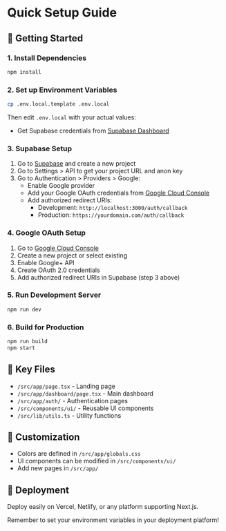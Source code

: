 # Quick Setup Guide

## 🚀 Getting Started

### 1. Install Dependencies
```bash
npm install
```

### 2. Set up Environment Variables
```bash
cp .env.local.template .env.local
```

Then edit `.env.local` with your actual values:
- Get Supabase credentials from [Supabase Dashboard](https://supabase.com/dashboard)

### 3. Supabase Setup
1. Go to [Supabase](https://supabase.com) and create a new project
2. Go to Settings > API to get your project URL and anon key
3. Go to Authentication > Providers > Google:
   - Enable Google provider
   - Add your Google OAuth credentials from [Google Cloud Console](https://console.cloud.google.com/)
   - Add authorized redirect URIs:
     - Development: `http://localhost:3000/auth/callback`
     - Production: `https://yourdomain.com/auth/callback`

### 4. Google OAuth Setup
1. Go to [Google Cloud Console](https://console.cloud.google.com/)
2. Create a new project or select existing
3. Enable Google+ API
4. Create OAuth 2.0 credentials
5. Add authorized redirect URIs in Supabase (step 3 above)

### 5. Run Development Server
```bash
npm run dev
```

### 6. Build for Production
```bash
npm run build
npm start
```

## 📁 Key Files
- `/src/app/page.tsx` - Landing page
- `/src/app/dashboard/page.tsx` - Main dashboard
- `/src/app/auth/` - Authentication pages
- `/src/components/ui/` - Reusable UI components
- `/src/lib/utils.ts` - Utility functions

## 🎨 Customization
- Colors are defined in `/src/app/globals.css`
- UI components can be modified in `/src/components/ui/`
- Add new pages in `/src/app/`

## 🚀 Deployment
Deploy easily on Vercel, Netlify, or any platform supporting Next.js.

Remember to set your environment variables in your deployment platform!
